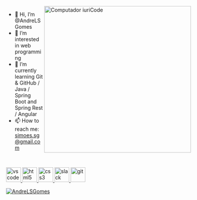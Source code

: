 <img src="https://raw.githubusercontent.com/MicaelliMedeiros/micaellimedeiros/master/image/computer-illustration.png" min-width="400px" max-width="400px" width="400px" align="right" alt="Computador iuriCode">

- 👋 Hi, I’m @AndreLSGomes
- 👀 I’m interested in web programming
- 🌱 I’m currently learning Git & GitHub / Java / Spring Boot and Spring Rest / Angular
- 📫 How to reach me: simoes.sg@gmail.com

<br>
<p>
 <a href="https://code.visualstudio.com/">
    <img src="https://cdn.jsdelivr.net/gh/devicons/devicon/icons/vscode/vscode-original.svg" alt="vscode" width="40" height="40"/>
 </a>
 <a href="https://developer.mozilla.org/pt-BR/docs/Web/HTML">
    <img src="https://cdn.jsdelivr.net/gh/devicons/devicon/icons/html5/html5-plain.svg" alt="html5" width="40" height="40"/>
 </a>
 <a href="https://developer.mozilla.org/pt-BR/docs/Web/CSS">
    <img src="https://cdn.jsdelivr.net/gh/devicons/devicon/icons/css3/css3-plain.svg" alt="css3" width="40" height="40"/>
 </a>
 <a href="https://www.slack.com">
    <img src="https://cdn.jsdelivr.net/gh/devicons/devicon/icons/slack/slack-original.svg" alt="slack" width="40" height="40"/>
 </a>
 <a href="https://git-scm.com/">
    <img src="https://cdn.jsdelivr.net/gh/devicons/devicon/icons/git/git-original.svg" alt="git" width="40" height="40"/>
 </a>
</p>

[![AndreLSGomes](https://github-readme-stats.vercel.app/api/top-langs/?username=AndreLSGomes&hide=html&layout=compact&theme=default)]([https://github.com/iuricode/](https://github.com/AndreLSGomes/AndreLSGome))
